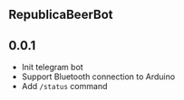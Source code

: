 ## RepublicaBeerBot

## 0.0.1

* Init telegram bot
* Support Bluetooth connection to Arduino
* Add `/status` command
